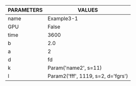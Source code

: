 
| PARAMETERS                  | VALUES                      |
|-----------------------------|-----------------------------|
| name                         | Example3-1                  |
| GPU                          | False                       |
| time                         | 3600                        |
| b                            | 2.0                         |
| a                            | 2                           |
| d                            | fd                          |
| k                            | Param('name2', s=11)        |
| l                            | Param2('fff', 1119, s=2, d='fgrs')|
